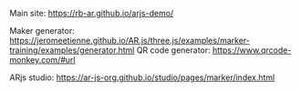 Main site: https://rb-ar.github.io/arjs-demo/

Maker generator: https://jeromeetienne.github.io/AR.js/three.js/examples/marker-training/examples/generator.html
QR code generator: https://www.qrcode-monkey.com/#url

ARjs studio: https://ar-js-org.github.io/studio/pages/marker/index.html